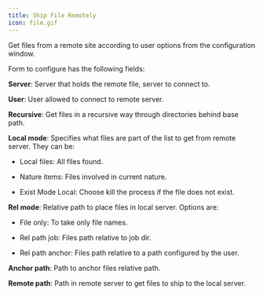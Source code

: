 ```yaml
---
title: Ship File Remotely
icon: file.gif
---
```


Get files from a remote site according to user options from the configuration window.

Form to configure has the following fields:

**Server**: Server that holds the remote file, server to connect to.

**User**: User allowed to connect to remote server.

**Recursive**: Get files in a recursive way through directories behind base path.

**Local mode**: Specifies what files are part of the list to get from remote server. They can be:

- Local files: All files found.

- Nature items: Files involved in current nature.

- Exist Mode Local: Choose kill the process if the file does not exist.

**Rel mode**: Relative path to place files in local server. Options are:

- File only: To take only file names.

- Rel path job: Files path relative to job dir.

- Rel path anchor: Files path relative to a path configured by the user.

**Anchor path**: Path to anchor files relative path.

**Remote path**: Path in remote server to get files to ship to the local server.
